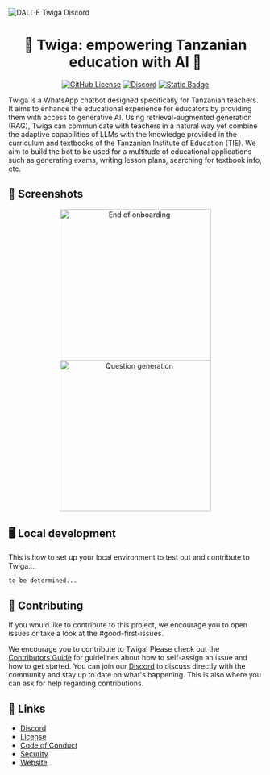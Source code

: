 ![DALL·E Twiga Discord](https://github.com/user-attachments/assets/de0cc88b-b75f-43aa-850c-34c1315a5980)
<h1 align="center">🦒 Twiga: empowering Tanzanian education with AI 🦒</h1>

<div align="center">

[![GitHub License](https://img.shields.io/github/license/jurmy24/twiga)](https://github.com/jurmy24/twiga?tab=MIT-1-ov-file)
[![Discord](https://img.shields.io/discord/1260910452683178024?style=flat&logo=discord&logoColor=white)](https://discord.gg/bCe2HfZY2C)
[![Static Badge](https://img.shields.io/badge/thesis_repo-%235b5b5b?logo=github&link=https%3A%2F%2Fgithub.com%2Fjurmy24%2Ftwiga-thesis)](https://github.com/jurmy24/twiga-thesis)

</div>

Twiga is a WhatsApp chatbot designed specifically for Tanzanian teachers. It aims to enhance the educational experience for educators by providing them with access to generative AI. Using retrieval-augmented generation (RAG), Twiga can communicate with teachers in a natural way yet combine the adaptive capabilities of LLMs with the knowledge provided in the curriculum and textbooks of the Tanzanian Institute of Education (TIE). We aim to build the bot to be used for a multitude of educational applications such as generating exams, writing lesson plans, searching for textbook info, etc.

## 📱 Screenshots
<p align="center">
  <img src="https://github.com/user-attachments/assets/27fb128e-32f0-4265-baf8-2dc3ec69ca5f" alt="End of onboarding" width="300"/>
  <img src="https://github.com/user-attachments/assets/cd5bd256-9b48-487e-aa7b-d0efabf33e94" alt="Question generation" width="300"/>
</p>

## 🖥️ Local development
This is how to set up your local environment to test out and contribute to Twiga...

```sh
to be determined...
```

## 🤝 Contributing
If you would like to contribute to this project, we encourage you to open issues or take a look at the #good-first-issues.

We encourage you to contribute to Twiga! Please check out the [Contributors Guide]() for guidelines about how to self-assign an issue and how to get started. You can join our [Discord](https://discord.gg/bCe2HfZY2C) to discuss directly with the community and stay up to date on what's happening. This is also where you can ask for help regarding contributions.

## 🔗 Links
- [Discord](https://discord.gg/bCe2HfZY2C)
- [License](https://github.com/jurmy24/twiga?tab=MIT-1-ov-file)
- [Code of Conduct](https://github.com/jurmy24/twiga?tab=coc-ov-file#)
- [Security](https://github.com/jurmy24/twiga?tab=security-ov-file#)
- [Website](https://ai.or.tz/)

